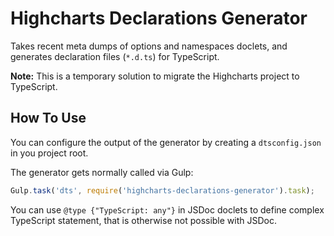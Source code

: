 # Highcharts Declarations Generator

Takes recent meta dumps of options and namespaces doclets, and generates
declaration files (`*.d.ts`) for TypeScript.

**Note:**
This is a temporary solution to migrate the Highcharts project to TypeScript.

## How To Use

You can configure the output of the generator by creating a `dtsconfig.json` in
you project root.

The generator gets normally called via Gulp:
```js
Gulp.task('dts', require('highcharts-declarations-generator').task);
```

You can use `@type {"TypeScript: any"}` in JSDoc doclets to define complex
TypeScript statement, that is otherwise not possible with JSDoc.
